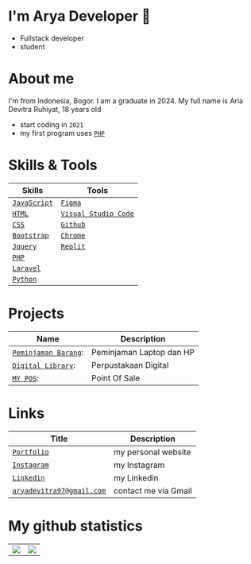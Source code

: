 
# I'm Arya Developer 👋
- Fullstack developer
- student


# About me
I'm from Indonesia, Bogor. I am a graduate in 2024. My full name is Aria Devitra Ruhiyat, 18 years old
- start coding in `2021`
- my first program uses [`PHP`]

# Skills & Tools
| Skills | Tools |
| ----- | ---------- |
| [`JavaScript`]  | [`Figma`] |
| [`HTML`]        | [`Visual Studio Code`]  |
| [`CSS`]         | [`Github`]  |
| [`Bootstrap`]   | [`Chrome`]  |
| [`Jquery`]      | [`Replit`]  |
| [`PHP`]  |      | [`MySQL`]  |
| [`Laravel`]     |  |
| [`Python`]   | | 


# Projects
| Name | Description |
| ----- | ---------- |
| [`Peminjaman Barang`]: | Peminjaman Laptop dan HP|
| [`Digital Library`]:| Perpustakaan Digital |
| [`MY POS`]: | Point Of Sale|

# Links
| Title | Description |
| ----- | -------- |
| [`Portfolio`] | my personal website |
| [`Instagram`] | my Instagram |
| [`Linkedin`] | my Linkedin |
| [`aryadevitra97@gmail.com`] | contact me via Gmail |

# My github statistics
<table>
  <tr>
    <td align="center" style="padding=0;width=50%;">
      <img align="center" style="padding=0;" src="https://github-readme-stats.vercel.app/api?username=Galaxy-31&text_color=000000&title_color=000000&show_icons=true&bg_color=20,00d5ff,00ff77&hide_title=true&count_private=true" />
    </td>
    <td>
      <img align="center" style="padding=0;" src="https://github-readme-stats.vercel.app/api/top-langs/?username=Galaxy-31&text_color=000000&title_color=000000&show_icons=true&bg_color=20,00d5ff,00ff77&layout=compact">
    </td>
  </tr>
</table>


<!-- Links -->
[`JavaScript`]:           https://www.javascript.com/
[`HTML`]:                 https://www.w3schools.com/html/
[`CSS`]:                  https://www.w3schools.com/css/
[`Bootstrap`]:            https://getbootstrap.com/
[`Jquery`]:               https://jquery.com/
[`Express.js`]:           https://expressjs.com/
[`Python`]:               https://www.python.org/
[`Github`]:               https://github.com/
[`Laravel`]:              https://laravel.com/
[`PHP`]:                  https://www.php.net/
[`Figma`]:                https://figma.com/
[`Visual Studio Code`]:   https://code.visualstudio.com/
[`Chrome`]:               https://www.google.co.id/chrome/
[`Github`]:               https://glitch.com/
[`Replit`]:               https://replit.com
[`Portfolio`]:            https://.xyz
[`Instagram`]:            https://instagram.com/arya_devitra
[`Linkedin`]:             https://www.linkedin.com/in/arya-devitra-3506b2259/
[`aryadevitra97@gmail.com`]:  aryadevitra97@gmail.com/
[`Repository's`]:         https://github.com/Galaxy-31?tab=repositories/
[`MY POS`]:               https://github.com/Galaxy-31/My-POS/
[`Peminjaman Barang`]:    https://github.com/Galaxy-31/Peminjaman/
[`Digital Library`]:      https://github.com/Galaxy-31/UKK-Digital-Library/
